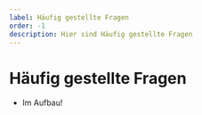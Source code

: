 ```yaml
---
label: Häufig gestellte Fragen
order: -1
description: Hier sind Häufig gestellte Fragen
---
```


# Häufig gestellte Fragen

- Im Aufbau!